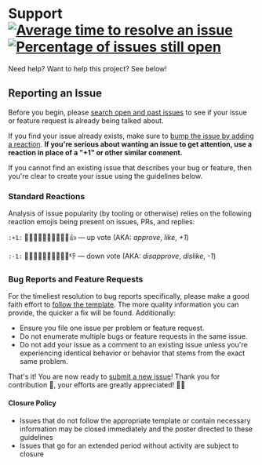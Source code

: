 # Support [![Average time to resolve an issue][badge-issue-resolution]][link-issue-resolution] [![Percentage of issues still open][badge-issue-percentage]][link-issue-percentage]

Need help? Want to help this project? See below!

## Reporting an Issue

Before you begin, please [search open and past issues][open-issues] to see if
your issue or feature request is already being talked about.

If you find your issue already exists, make sure to [bump the issue by adding a
reaction][github-blog]. **If you're serious about wanting an issue to get
attention, use a reaction in place of a "+1" or other similar comment.**

If you cannot find an existing issue that describes your bug or feature, then
you're clear to create your issue using the guidelines below.

### Standard Reactions

Analysis of issue popularity (by tooling or otherwise) relies on the following
reaction emojis being present on issues, PRs, and replies:

`:+1:` 👍🏿👍🏾👍🏽👍🏼👍🏻👍 — up vote (AKA: _approve_, _like_, _+1_)

`:-1:` 👎🏿👎🏾👎🏽👎🏼👎🏻👎 — down vote (AKA: _disapprove_, _dislike_, _-1_)

### Bug Reports and Feature Requests

For the timeliest resolution to bug reports specifically, please make a good
faith effort to [follow the template][choose-new-issue]. The more quality
information you can provide, the quicker a fix will be found. Additionally:

- Ensure you file one issue per problem or feature request.
- Do not enumerate multiple bugs or feature requests in the same issue.
- Do not add your issue as a comment to an existing issue unless you're
  experiencing identical behavior or behavior that stems from the exact same
  problem.

That's it! You are now ready to [submit a new issue][choose-new-issue]! Thank
you for contribution 🎉, your efforts are greatly appreciated! 🙌🏿

#### Closure Policy

- Issues that do not follow the appropriate template or contain necessary
  information may be closed immediately and the poster directed to these
  guidelines
- Issues that go for an extended period without activity are subject to closure

[badge-issue-resolution]:
  https://isitmaintained.com/badge/resolution/Xunnamius/projector.svg
  'Average time to resolve an issue'
[link-issue-resolution]: https://isitmaintained.com/project/Xunnamius/projector
[badge-issue-percentage]:
  https://isitmaintained.com/badge/open/Xunnamius/projector.svg
  'Open issues as a percentage of all issues'
[link-issue-percentage]: https://github.com/Xunnamius/projector/issues?q=
[open-issues]: https://github.com/Xunnamius/projector/issues?q=
[github-blog]:
  https://github.com/blog/2119-add-reactions-to-pull-requests-issues-and-comments
[choose-new-issue]: https://github.com/Xunnamius/projector/issues/new/choose
